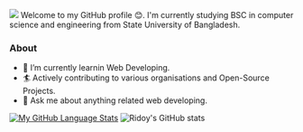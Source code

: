 ![](https://komarev.com/ghpvc/?username=EvanKhanEmon&color=blue)
Welcome to my GitHub profile 😊.
I'm currently studying BSC in computer science and engineering from State University of Bangladesh.

###  About

- 🌱 I’m currently learnin Web Developing.
- 🏄‍ Actively contributing to various organisations and Open-Source Projects.
- 💬 Ask me about anything related  web developing.


[![My GitHub Language Stats](https://github-readme-stats.vercel.app/api/top-langs/?username=EvanKhanEmon&langs_count=5&theme=tokyonight)]()
![Ridoy's GitHub stats](https://github-readme-stats.vercel.app/api?username=EvanKhanEmon&show_icons=true&theme=radical)


<!---
EvanKhanEmon/EvanKhanEmon is a ✨ special ✨ repository because its `README.md` (this file) appears on your GitHub profile.
You can click the Preview link to take a look at your changes.
--->
